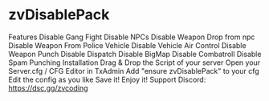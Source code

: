 # zvDisablePack

Features
Disable Gang Fight
Disable NPCs
Disable Weapon Drop from npc
Disable Weapon From Police Vehicle
Disable Vehicle Air Control
Disable Weapon Punch
Disable Dispatch
Disable BigMap
Disable Combatroll
Disable Spam Punching
Installation
Drag & Drop the Script of your server
Open your Server.cfg / CFG Editor in TxAdmin
Add "ensure zvDisablePack" to your cfg
Edit the config as you like
Save it!
Enjoy it!
Support
Discord: https://dsc.gg/zvcoding
